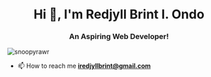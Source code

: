 
<h1 align="center">Hi 👋, I'm Redjyll Brint I. Ondo</h1>
<h3 align="center">An Aspiring Web Developer!</h3>

<p align="left"> <img src="https://komarev.com/ghpvc/?username=snoopyrawr&label=Profile%20views&color=840807&style=flat" alt="snoopyrawr" /> </p>

- 📫 How to reach me **iredjyllbrint@gmail.com**

